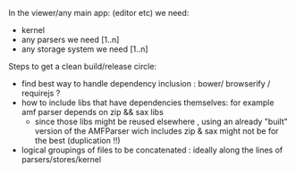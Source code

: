 In the viewer/any main app: (editor etc) we need:
  - kernel 
  - any parsers we need [1..n]
  - any storage system we need [1..n]

Steps to get a clean build/release circle:
 - find best way to handle dependency inclusion : bower/ browserify / requirejs ?
 - how to include libs that have dependencies themselves:  for example amf parser depends on zip && sax libs
    - since those libs might be reused elsewhere , using an already "built" version of the AMFParser wich includes zip & sax might not be for the best (duplication !!)
 - logical groupings of files to be concatenated : ideally along the lines of parsers/stores/kernel
